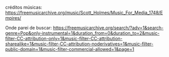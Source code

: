 créditos
músicas: https://freemusicarchive.org/music/Scott_Holmes/Music_For_Media_1748/Empires/

Onde parei de buscar:
https://freemusicarchive.org/search/?adv=1&search-genre=Pop&only-instrumental=1&duration_from=0&duration_to=2&music-filter-CC-attribution-only=1&music-filter-CC-attribution-sharealike=1&music-filter-CC-attribution-noderivatives=1&music-filter-public-domain=1&music-filter-commercial-allowed=1&page=1